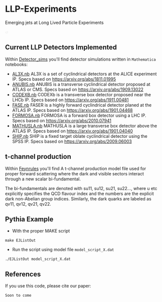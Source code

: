 # LLP-Experiments
Emerging jets at Long Lived Particle Experiments

<img src="Plots/Scalar/All.pdf" width="10" />


## Current LLP Detectors Implemented

Within [Detector_sims](Detector_sims/) you'll find detector simulations written in `Mathematica` notebooks:
- [AL3X.nb](AL3X.nb) AL3X is a set of cyclindrical detectors at the ALICE experiment IP. Specs based on https://arxiv.org/abs/1811.01995
- [ANUBIS.nb](ANUBIS.nb) ANUBIS is a transverse cyclindrical detector proposed at ATLAS or CMS. Specs based on https://arxiv.org/abs/1909.13022
- [CODEXB.nb](CODEXB.nb) CODEXb is a transverse box detector proposed near the LHCb IP. Specs based on https://arxiv.org/abs/1911.00481
- [FASE.nb](FASER.nb) FASER is a highly forward cyclindrical detector planed at the ATLAS IP. Specs based on https://arxiv.org/abs/1901.04468
- [FORMOSA.nb](FORMOSA.nb) FORMOSA is a forward box detector using a LHC IP. Specs based on https://arxiv.org/abs/2010.07941
- [MATHUSLA.nb](MATHUSLA.nb) MATHUSLA is a large transverse box detector above the ATLAS IP. Specs based on https://arxiv.org/abs/1901.04040
- [SHIP.nb](SHIP.nb) SHIP is a fixed target oblate cyclindrical detector using the SPSS IP. Specs based on https://arxiv.org/abs/2009.06003

## t-channel production
Within [Feynrules](Feynrules/) you'll find A t-channel production model file used for proper forward scattering where the dark and visible sectors interact through a new scalar bi-fundamental.

The bi-fundamentals are denoted with su11, su12, su21, su22..., where u etc explicitly specifies the QCD flavour index and the numbers are the explicit dark non-Abelian group indices. Similarly, the dark quarks are labeled as qv11, qv12, qv21, qv22.



## Pythia Example

- With the proper MAKE script
```
make EJListOut
```
- Run the script using model file `model_script_X.dat`
```
./EJListOut model_script_X.dat 
```
## References

If you use this code, please cite our paper:

```
Soon to come
```
